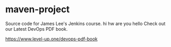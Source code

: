 # maven-project
Source code for James Lee's Jenkins course.
hi  hw are you hello
Check out our Latest DevOps PDF book.

https://www.level-up.one/devops-pdf-book
